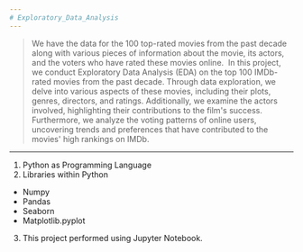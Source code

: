 ```yaml
---
# Exploratory_Data_Analysis
---
```

> We have the data for the 100 top-rated movies from the past decade along with various pieces of information about the movie, its actors, and the voters who have rated these movies online. 
> In this project, we conduct Exploratory Data Analysis (EDA) on the top 100 IMDb-rated movies from the past decade. Through data exploration, we delve into various aspects of these movies, including their plots, genres, directors, and ratings. Additionally, we examine the actors involved, highlighting their contributions to the film's success. Furthermore, we analyze the voting patterns of online users, uncovering trends and preferences that have contributed to the movies' high rankings on IMDb.
---
1. Python as Programming Language
2. Libraries within Python
  - Numpy
  - Pandas
  - Seaborn
  - Matplotlib.pyplot
3. This project performed using Jupyter Notebook.
